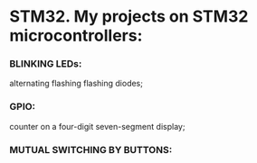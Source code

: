 # STM32. My projects on STM32 microcontrollers:

### BLINKING LEDs: 
alternating flashing flashing diodes;

### GPIO:
counter on a four-digit seven-segment display;

### MUTUAL SWITCHING BY BUTTONS:

